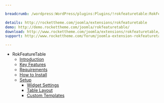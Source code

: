 ```yaml
---

breadcrumb: /wordpress:WordPress/plugins:Plugins/!rokfeaturetable:RokFeatureTable

details: http://rockettheme.com/joomla/extensions/rokfeaturetable
demo: http://demo.rockettheme.com/joomla/rokfeaturetable/
download: http://www.rockettheme.com/joomla/extensions/rokfeaturetable/modal/downloads
support: http://www.rockettheme.com/forum/joomla-extension-rokfeaturetable/

---
```


* RokFeatureTable
    * [Introduction]()
    * [Key Features](INDEX.md#key-features)
    * [Requirements](INDEX.md#requirements)
    * [How to Install](INDEX.md#how-to-install)
    * [Setup](rokfeaturetable_use.md)
    	* [Widget Settings](rokfeaturetable_use.md#widget-settings)
    	* [Table Layout](rokfeaturetable_use.md#table-layout)
    	* [Custom Templates](rokfeaturetable_use.md#custom-templates)